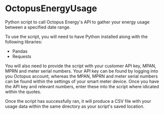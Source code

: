 # OctopusEnergyUsage
Python script to call Octopus Energy's API to gather your energy usage between a specified date range.

To use the script, you will need to have Python installed along with the following libraries:
- Pandas
- Requests

You will also need to provide the script with your customer API key, MPAN, MPRN and meter serial numbers.
Your API key can be found by logging into you Octopus account, whereas the MPAN, MPRN and meter serial numbers can be found within the settings of your smart meter device.
Once you have the API key and relevant numbers, enter these into the script where idicated within the quotes.

Once the script has successfully ran, it will produce a CSV file with your usage data within the same directory as your script's saved location.
